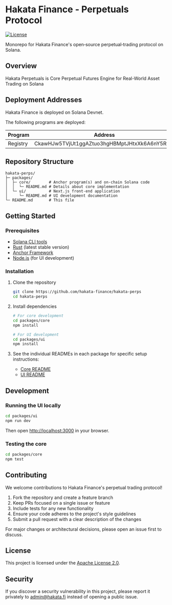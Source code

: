 # Hakata Finance - Perpetuals Protocol

[![License](https://img.shields.io/badge/License-Apache%202.0-blue.svg)](LICENSE)

Monorepo for Hakata Finance's open‑source perpetual‑trading protocol on Solana.

## Overview

Hakata Perpetuals is Core Perpetual Futures Engine for Real-World Asset Trading on Solana

## Deployment Addresses

Hakata Finance is deployed on Solana Devnet.

The following programs are deployed:

| Program                | Address                                      |
|------------------------|----------------------------------------------|
| Registry               | CkawHJw5TVjUt1ggAZtuo3hgHBMptJHtxXk6A6nY5RWg |

## Repository Structure

```text
hakata-perps/
├─ packages/
│  ├─ core/        # Anchor program(s) and on-chain Solana code
│  │  └─ README.md # Details about core implementation
│  └─ ui/          # Next.js front-end application
│     └─ README.md # UI development documentation
└─ README.md       # This file
```

## Getting Started

### Prerequisites

- [Solana CLI tools](https://docs.solana.com/cli/install-solana-cli-tools)
- [Rust](https://rustup.rs/) (latest stable version)
- [Anchor Framework](https://www.anchor-lang.com/docs/installation)
- [Node.js](https://nodejs.org/) (for UI development)

### Installation

1. Clone the repository

   ```bash
   git clone https://github.com/hakata-finance/hakata-perps
   cd hakata-perps
   ```

2. Install dependencies

   ```bash
   # For core development
   cd packages/core
   npm install
   
   # For UI development
   cd packages/ui
   npm install
   ```

3. See the individual READMEs in each package for specific setup instructions:
   - [Core README](packages/core/README.md)
   - [UI README](packages/ui/README.md)

## Development

### Running the UI locally

```bash
cd packages/ui
npm run dev
```

Then open [http://localhost:3000](http://localhost:3000) in your browser.

### Testing the core

```bash
cd packages/core
npm test
```

## Contributing

We welcome contributions to Hakata Finance's perpetual trading protocol!

1. Fork the repository and create a feature branch
2. Keep PRs focused on a single issue or feature
3. Include tests for any new functionality
4. Ensure your code adheres to the project's style guidelines
5. Submit a pull request with a clear description of the changes

For major changes or architectural decisions, please open an issue first to discuss.

## License

This project is licensed under the [Apache License 2.0](LICENSE).

## Security

If you discover a security vulnerability in this project, please report it privately to <admin@hakata.fi> instead of opening a public issue.
